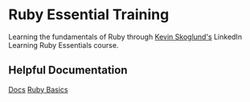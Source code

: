 # Ruby Essential Training

Learning the fundamentals of Ruby through [Kevin Skoglund's](https://github.com/kevinskoglund) LinkedIn Learning Ruby Essentials course.

## Helpful Documentation

[Docs](docs/)
[Ruby Basics](docs/ruby.md)
